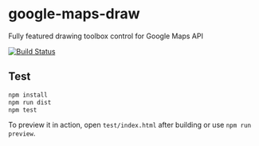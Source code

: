 # google-maps-draw

Fully featured drawing toolbox control for Google Maps API

[![Build Status](https://travis-ci.org/AppGeo/google-maps-draw.svg?branch=master)](https://travis-ci.org/AppGeo/google-maps-draw)

## Test

```sh
npm install
npm run dist
npm test
```

To preview it in action, open `test/index.html` after building or use `npm run preview`.
